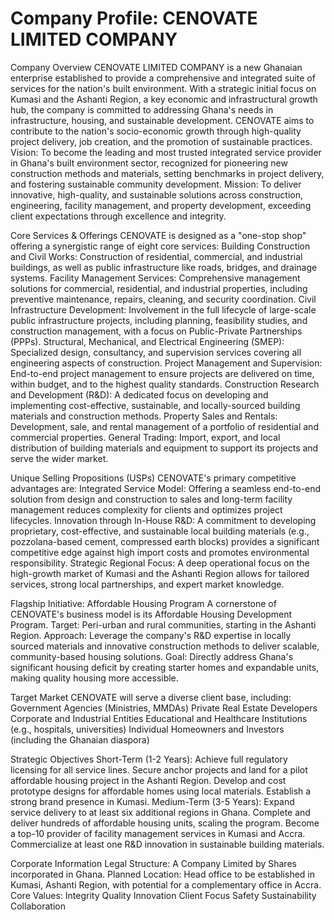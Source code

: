 # Company Profile: CENOVATE LIMITED COMPANY

Company Overview
CENOVATE LIMITED COMPANY is a new Ghanaian enterprise established to provide a comprehensive and integrated suite of services for the nation's built environment. With a strategic initial focus on Kumasi and the Ashanti Region, a key economic and infrastructural growth hub, the company is committed to addressing Ghana's needs in infrastructure, housing, and sustainable development. CENOVATE aims to contribute to the nation's socio-economic growth through high-quality project delivery, job creation, and the promotion of sustainable practices.
Vision: To become the leading and most trusted integrated service provider in Ghana's built environment sector, recognized for pioneering new construction methods and materials, setting benchmarks in project delivery, and fostering sustainable community development.
Mission: To deliver innovative, high-quality, and sustainable solutions across construction, engineering, facility management, and property development, exceeding client expectations through excellence and integrity.

Core Services & Offerings
CENOVATE is designed as a "one-stop shop" offering a synergistic range of eight core services:
Building Construction and Civil Works: Construction of residential, commercial, and industrial buildings, as well as public infrastructure like roads, bridges, and drainage systems.
Facility Management Services: Comprehensive management solutions for commercial, residential, and industrial properties, including preventive maintenance, repairs, cleaning, and security coordination.
Civil Infrastructure Development: Involvement in the full lifecycle of large-scale public infrastructure projects, including planning, feasibility studies, and construction management, with a focus on Public-Private Partnerships (PPPs).
Structural, Mechanical, and Electrical Engineering (SMEP): Specialized design, consultancy, and supervision services covering all engineering aspects of construction.
Project Management and Supervision: End-to-end project management to ensure projects are delivered on time, within budget, and to the highest quality standards.
Construction Research and Development (R&D): A dedicated focus on developing and implementing cost-effective, sustainable, and locally-sourced building materials and construction methods.
Property Sales and Rentals: Development, sale, and rental management of a portfolio of residential and commercial properties.
General Trading: Import, export, and local distribution of building materials and equipment to support its projects and serve the wider market.

Unique Selling Propositions (USPs)
CENOVATE's primary competitive advantages are:
Integrated Service Model: Offering a seamless end-to-end solution from design and construction to sales and long-term facility management reduces complexity for clients and optimizes project lifecycles.
Innovation through In-House R&D: A commitment to developing proprietary, cost-effective, and sustainable local building materials (e.g., pozzolana-based cement, compressed earth blocks) provides a significant competitive edge against high import costs and promotes environmental responsibility.
Strategic Regional Focus: A deep operational focus on the high-growth market of Kumasi and the Ashanti Region allows for tailored services, strong local partnerships, and expert market knowledge.

Flagship Initiative: Affordable Housing Program
A cornerstone of CENOVATE's business model is its Affordable Housing Development Program.
Target: Peri-urban and rural communities, starting in the Ashanti Region.
Approach: Leverage the company's R&D expertise in locally sourced materials and innovative construction methods to deliver scalable, community-based housing solutions.
Goal: Directly address Ghana's significant housing deficit by creating starter homes and expandable units, making quality housing more accessible.

Target Market
CENOVATE will serve a diverse client base, including:
Government Agencies (Ministries, MMDAs)
Private Real Estate Developers
Corporate and Industrial Entities
Educational and Healthcare Institutions (e.g., hospitals, universities)
Individual Homeowners and Investors (including the Ghanaian diaspora)

Strategic Objectives
Short-Term (1-2 Years):
Achieve full regulatory licensing for all service lines.
Secure anchor projects and land for a pilot affordable housing project in the Ashanti Region.
Develop and cost prototype designs for affordable homes using local materials.
Establish a strong brand presence in Kumasi.
Medium-Term (3-5 Years):
Expand service delivery to at least six additional regions in Ghana.
Complete and deliver hundreds of affordable housing units, scaling the program.
Become a top-10 provider of facility management services in Kumasi and Accra.
Commercialize at least one R&D innovation in sustainable building materials.

Corporate Information
Legal Structure: A Company Limited by Shares incorporated in Ghana.
Planned Location: Head office to be established in Kumasi, Ashanti Region, with potential for a complementary office in Accra.
Core Values:
Integrity
Quality
Innovation
Client Focus
Safety
Sustainability
Collaboration
